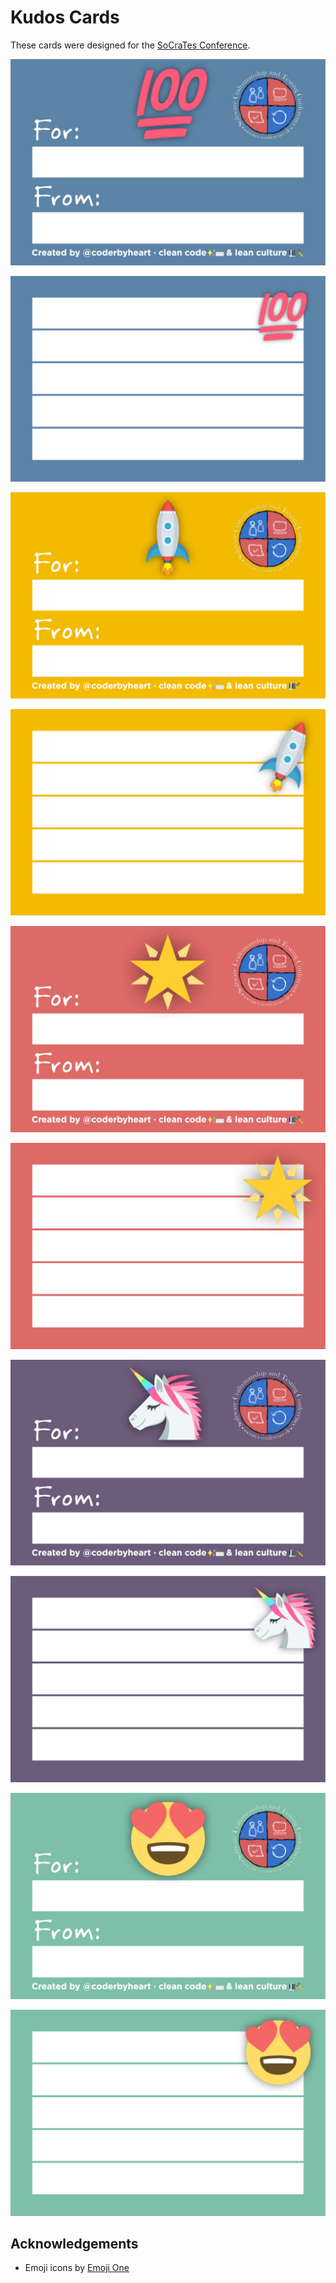 # Kudos Cards

These cards were designed for the [SoCraTes Conference](https://www.socrates-conference.de/).

![Front 01](./export/01_front.pdf.jpg)

![Back 01](./export/01_back.pdf.jpg)

![Front 02](./export/02_front.pdf.jpg)

![Back 02](./export/02_back.pdf.jpg)

![Front 03](./export/03_front.pdf.jpg)

![Back 03](./export/03_back.pdf.jpg)

![Front 04](./export/04_front.pdf.jpg)

![Back 04](./export/04_back.pdf.jpg)

![Front 05](./export/05_front.pdf.jpg)

![Back 05](./export/05_back.pdf.jpg)

## Acknowledgements

 * Emoji icons by [Emoji One](https://github.com/Ranks/emojione/tree/2.2.7)
